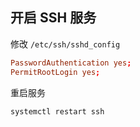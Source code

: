 ## 开启 SSH 服务

修改 `/etc/ssh/sshd_config`

```conf
PasswordAuthentication yes;
PermitRootLogin yes;
```

重启服务

```shell
systemctl restart ssh
```